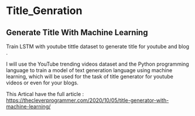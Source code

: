 # Title_Genration


## Generate Title With Machine Learning 

Train LSTM with youtube tittle dataset to generate title for youtube and blog .

I will use the YouTube trending videos dataset and the Python programming language to train a model of text generation language using machine learning, which will be used for the task of title generator for youtube videos or even for your blogs.

This Artical have the full article :
https://thecleverprogrammer.com/2020/10/05/title-generator-with-machine-learning/

